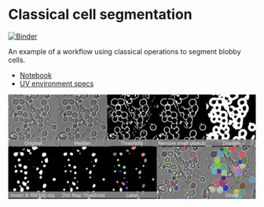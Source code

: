 # Classical cell segmentation

[![Binder](https://mybinder.org/badge_logo.svg)](https://mybinder.org/v2/gh/NicoKiaru/classical_cell_segmentation/main?labpath=CellSegmentationClassic.ipynb)

An example of a workflow using classical operations to segment blobby cells.

- [Notebook](CellSegmentationClassic.ipynb)
- [UV environment specs](cell_segmentation_classic/pyproject.toml)

![Montage.png](Montage.png)